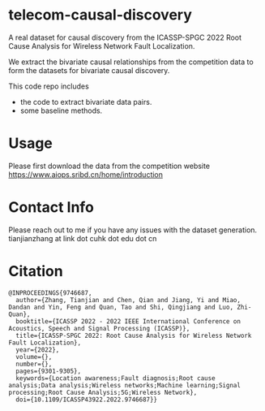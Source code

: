 # telecom-causal-discovery
A real dataset for causal discovery from the ICASSP-SPGC 2022 Root Cause Analysis for Wireless Network Fault Localization.

We extract the bivariate causal relationships from the competition data to form the datasets for bivariate causal discovery.

This code repo includes 
- the code to extract bivariate data pairs.
- some baseline methods.

# Usage
Please first download the data from the competition website https://www.aiops.sribd.cn/home/introduction


# Contact Info
Please reach out to me if you have any issues with the dataset generation. tianjianzhang at link dot cuhk dot edu dot cn 



# Citation
```
@INPROCEEDINGS{9746687,
  author={Zhang, Tianjian and Chen, Qian and Jiang, Yi and Miao, Dandan and Yin, Feng and Quan, Tao and Shi, Qingjiang and Luo, Zhi-Quan},
  booktitle={ICASSP 2022 - 2022 IEEE International Conference on Acoustics, Speech and Signal Processing (ICASSP)}, 
  title={ICASSP-SPGC 2022: Root Cause Analysis for Wireless Network Fault Localization}, 
  year={2022},
  volume={},
  number={},
  pages={9301-9305},
  keywords={Location awareness;Fault diagnosis;Root cause analysis;Data analysis;Wireless networks;Machine learning;Signal processing;Root Cause Analysis;5G;Wireless Network},
  doi={10.1109/ICASSP43922.2022.9746687}}

```
